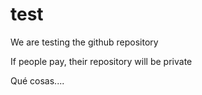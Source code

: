 test
====

We are testing the github repository

If people pay, their repository will be private

Qué cosas....
